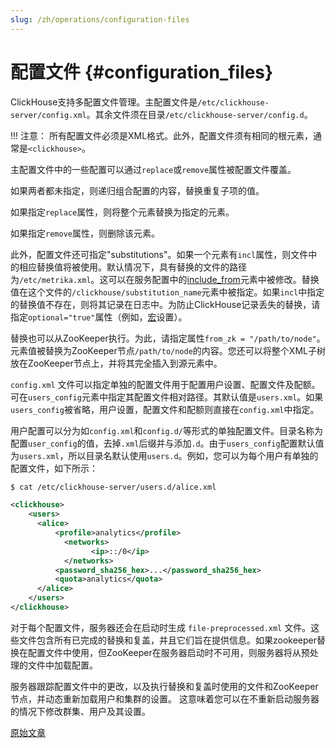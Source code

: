 ```yaml
---
slug: /zh/operations/configuration-files
---
```

# 配置文件 {#configuration_files}

ClickHouse支持多配置文件管理。主配置文件是`/etc/clickhouse-server/config.xml`。其余文件须在目录`/etc/clickhouse-server/config.d`。

!!! 注意：
    所有配置文件必须是XML格式。此外，配置文件须有相同的根元素，通常是`<clickhouse>`。

主配置文件中的一些配置可以通过`replace`或`remove`属性被配置文件覆盖。

如果两者都未指定，则递归组合配置的内容，替换重复子项的值。

如果指定`replace`属性，则将整个元素替换为指定的元素。

如果指定`remove`属性，则删除该元素。

此外，配置文件还可指定"substitutions"。如果一个元素有`incl`属性，则文件中的相应替换值将被使用。默认情况下，具有替换的文件的路径为`/etc/metrika.xml`。这可以在服务配置中的[include_from](server-configuration-parameters/settings.md#server_configuration_parameters-include_from)元素中被修改。替换值在这个文件的`/clickhouse/substitution_name`元素中被指定。如果`incl`中指定的替换值不存在，则将其记录在日志中。为防止ClickHouse记录丢失的替换，请指定`optional="true"`属性（例如，[宏](server-configuration-parameters/settings.md)设置）。

替换也可以从ZooKeeper执行。为此，请指定属性`from_zk = "/path/to/node"`。元素值被替换为ZooKeeper节点`/path/to/node`的内容。您还可以将整个XML子树放在ZooKeeper节点上，并将其完全插入到源元素中。

`config.xml` 文件可以指定单独的配置文件用于配置用户设置、配置文件及配额。可在`users_config`元素中指定其配置文件相对路径。其默认值是`users.xml`。如果`users_config`被省略，用户设置，配置文件和配额则直接在`config.xml`中指定。

用户配置可以分为如`config.xml`和`config.d/`等形式的单独配置文件。目录名称为配置`user_config`的值，去掉`.xml`后缀并与添加`.d`。由于`users_config`配置默认值为`users.xml`，所以目录名默认使用`users.d`。例如，您可以为每个用户有单独的配置文件，如下所示：

``` bash
$ cat /etc/clickhouse-server/users.d/alice.xml
```

``` xml
<clickhouse>
    <users>
      <alice>
          <profile>analytics</profile>
            <networks>
                  <ip>::/0</ip>
            </networks>
          <password_sha256_hex>...</password_sha256_hex>
          <quota>analytics</quota>
      </alice>
    </users>
</clickhouse>
```

对于每个配置文件，服务器还会在启动时生成 `file-preprocessed.xml` 文件。这些文件包含所有已完成的替换和复盖，并且它们旨在提供信息。如果zookeeper替换在配置文件中使用，但ZooKeeper在服务器启动时不可用，则服务器将从预处理的文件中加载配置。

服务器跟踪配置文件中的更改，以及执行替换和复盖时使用的文件和ZooKeeper节点，并动态重新加载用户和集群的设置。 这意味着您可以在不重新启动服务器的情况下修改群集、用户及其设置。

[原始文章](https://clickhouse.com/docs/en/operations/configuration_files/) <!--hide-->

